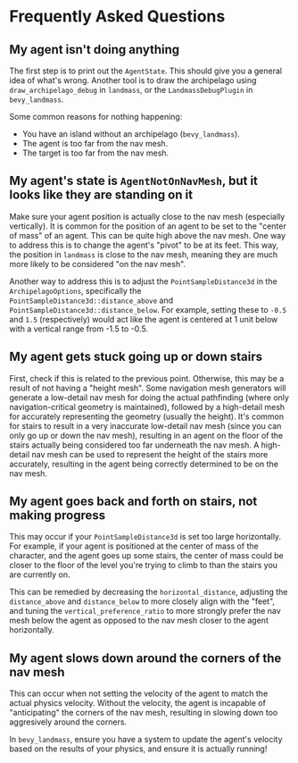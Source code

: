 # Frequently Asked Questions

## My agent isn't doing anything

The first step is to print out the `AgentState`. This should give you a general idea of what's
wrong. Another tool is to draw the archipelago using `draw_archipelago_debug` in `landmass`, or the
`LandmassDebugPlugin` in `bevy_landmass`.

Some common reasons for nothing happening:

- You have an island without an archipelago (`bevy_landmass`).
- The agent is too far from the nav mesh.
- The target is too far from the nav mesh.

## My agent's state is `AgentNotOnNavMesh`, but it looks like they are standing on it

Make sure your agent position is actually close to the nav mesh (especially vertically). It is
common for the position of an agent to be set to the "center of mass" of an agent. This can be quite
high above the nav mesh. One way to address this is to change the agent's "pivot" to be at its feet.
This way, the position in `landmass` is close to the nav mesh, meaning they are much more likely to
be considered "on the nav mesh".

Another way to address this is to adjust the `PointSampleDistance3d` in the `ArchipelagoOptions`,
specifically the `PointSampleDistance3d::distance_above` and
`PointSampleDistance3d::distance_below`. For example, setting these to `-0.5` and `1.5`
(respectively) would act like the agent is centered at 1 unit below with a vertical range from
-1.5 to -0.5.

## My agent gets stuck going up or down stairs

First, check if this is related to the previous point. Otherwise, this may be a result of not having
a "height mesh". Some navigation mesh generators will generate a low-detail nav mesh for doing the
actual pathfinding (where only navigation-critical geometry is maintained), followed by a
high-detail mesh for accurately representing the geometry (usually the height). It's common for
stairs to result in a very inaccurate low-detail nav mesh (since you can only go up or down the nav
mesh), resulting in an agent on the floor of the stairs actually being considered too far underneath
the nav mesh. A high-detail nav mesh can be used to represent the height of the stairs more
accurately, resulting in the agent being correctly determined to be on the nav mesh.

## My agent goes back and forth on stairs, not making progress

This may occur if your `PointSampleDistance3d` is set too large horizontally. For example, if your
agent is positioned at the center of mass of the character, and the agent goes up some stairs, the
center of mass could be closer to the floor of the level you're trying to climb to than the stairs
you are currently on.

This can be remedied by decreasing the `horizontal_distance`, adjusting the `distance_above` and
`distance_below` to more closely align with the "feet", and tuning the `vertical_preference_ratio`
to more strongly prefer the nav mesh below the agent as opposed to the nav mesh closer to the agent
horizontally.

## My agent slows down around the corners of the nav mesh

This can occur when not setting the velocity of the agent to match the actual physics velocity.
Without the velocity, the agent is incapable of "anticipating" the corners of the nav mesh,
resulting in slowing down too aggresively around the corners.

In `bevy_landmass`, ensure you have a system to update the agent's velocity based on the results of
your physics, and ensure it is actually running!
